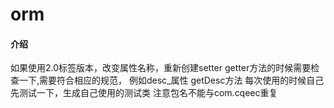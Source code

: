 # orm

#### 介绍
如果使用2.0标签版本，改变属性名称，重新创建setter getter方法的时候需要检查一下,需要符合相应的规范，
例如desc_属性 getDesc方法  每次使用的时候自己先测试一下，生成自己使用的测试类 注意包名不能与com.cqeec重复